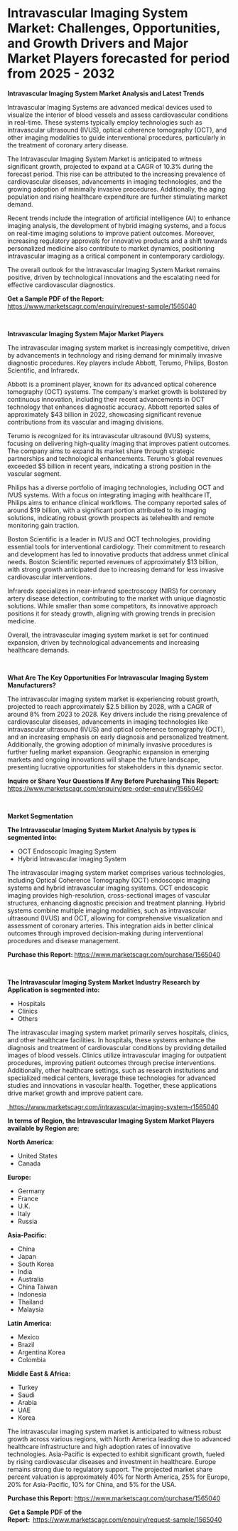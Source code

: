 <p><h1>Intravascular Imaging System Market: Challenges, Opportunities, and Growth Drivers and Major Market Players forecasted for period from 2025 - 2032</h1></p><p><strong>Intravascular Imaging System Market Analysis and Latest Trends</strong></p>
<p><p>Intravascular Imaging Systems are advanced medical devices used to visualize the interior of blood vessels and assess cardiovascular conditions in real-time. These systems typically employ technologies such as intravascular ultrasound (IVUS), optical coherence tomography (OCT), and other imaging modalities to guide interventional procedures, particularly in the treatment of coronary artery disease.</p><p>The Intravascular Imaging System Market is anticipated to witness significant growth, projected to expand at a CAGR of 10.3% during the forecast period. This rise can be attributed to the increasing prevalence of cardiovascular diseases, advancements in imaging technologies, and the growing adoption of minimally invasive procedures. Additionally, the aging population and rising healthcare expenditure are further stimulating market demand. </p><p>Recent trends include the integration of artificial intelligence (AI) to enhance imaging analysis, the development of hybrid imaging systems, and a focus on real-time imaging solutions to improve patient outcomes. Moreover, increasing regulatory approvals for innovative products and a shift towards personalized medicine also contribute to market dynamics, positioning intravascular imaging as a critical component in contemporary cardiology. </p><p>The overall outlook for the Intravascular Imaging System Market remains positive, driven by technological innovations and the escalating need for effective cardiovascular diagnostics.</p></p>
<p><strong>Get a Sample PDF of the Report:&nbsp;</strong> <a href="https://www.marketscagr.com/enquiry/request-sample/1565040?utm_campaign=3510&utm_medium=2&utm_source=Github&utm_content=ia&utm_term=14042025&utm_id=intravascular-imaging-system">https://www.marketscagr.com/enquiry/request-sample/1565040</a></p>
<p>&nbsp;</p>
<p><strong>Intravascular Imaging System Major Market Players</strong></p>
<p><p>The intravascular imaging system market is increasingly competitive, driven by advancements in technology and rising demand for minimally invasive diagnostic procedures. Key players include Abbott, Terumo, Philips, Boston Scientific, and Infraredx.</p><p>Abbott is a prominent player, known for its advanced optical coherence tomography (OCT) systems. The company's market growth is bolstered by continuous innovation, including their recent advancements in OCT technology that enhances diagnostic accuracy. Abbott reported sales of approximately $43 billion in 2022, showcasing significant revenue contributions from its vascular and imaging divisions.</p><p>Terumo is recognized for its intravascular ultrasound (IVUS) systems, focusing on delivering high-quality imaging that improves patient outcomes. The company aims to expand its market share through strategic partnerships and technological enhancements. Terumo's global revenues exceeded $5 billion in recent years, indicating a strong position in the vascular segment.</p><p>Philips has a diverse portfolio of imaging technologies, including OCT and IVUS systems. With a focus on integrating imaging with healthcare IT, Philips aims to enhance clinical workflows. The company reported sales of around $19 billion, with a significant portion attributed to its imaging solutions, indicating robust growth prospects as telehealth and remote monitoring gain traction.</p><p>Boston Scientific is a leader in IVUS and OCT technologies, providing essential tools for interventional cardiology. Their commitment to research and development has led to innovative products that address unmet clinical needs. Boston Scientific reported revenues of approximately $13 billion, with strong growth anticipated due to increasing demand for less invasive cardiovascular interventions.</p><p>Infraredx specializes in near-infrared spectroscopy (NIRS) for coronary artery disease detection, contributing to the market with unique diagnostic solutions. While smaller than some competitors, its innovative approach positions it for steady growth, aligning with growing trends in precision medicine. </p><p>Overall, the intravascular imaging system market is set for continued expansion, driven by technological advancements and increasing healthcare demands.</p></p>
<p>&nbsp;</p>
<p><strong>What Are The Key Opportunities For Intravascular Imaging System Manufacturers?</strong></p>
<p><p>The intravascular imaging system market is experiencing robust growth, projected to reach approximately $2.5 billion by 2028, with a CAGR of around 8% from 2023 to 2028. Key drivers include the rising prevalence of cardiovascular diseases, advancements in imaging technologies like intravascular ultrasound (IVUS) and optical coherence tomography (OCT), and an increasing emphasis on early diagnosis and personalized treatment. Additionally, the growing adoption of minimally invasive procedures is further fueling market expansion. Geographic expansion in emerging markets and ongoing innovations will shape the future landscape, presenting lucrative opportunities for stakeholders in this dynamic sector.</p></p>
<p><strong>Inquire or Share Your Questions If Any Before Purchasing This Report:</strong> <a href="https://www.marketscagr.com/enquiry/pre-order-enquiry/1565040?utm_campaign=3510&utm_medium=2&utm_source=Github&utm_content=ia&utm_term=14042025&utm_id=intravascular-imaging-system">https://www.marketscagr.com/enquiry/pre-order-enquiry/1565040</a></p>
<p>&nbsp;</p>
<p><strong>Market Segmentation</strong></p>
<p><strong>The Intravascular Imaging System Market Analysis by types is segmented into:</strong></p>
<p><ul><li>OCT Endoscopic Imaging System</li><li>Hybrid Intravascular Imaging System</li></ul></p>
<p><p>The intravascular imaging system market comprises various technologies, including Optical Coherence Tomography (OCT) endoscopic imaging systems and hybrid intravascular imaging systems. OCT endoscopic imaging provides high-resolution, cross-sectional images of vascular structures, enhancing diagnostic precision and treatment planning. Hybrid systems combine multiple imaging modalities, such as intravascular ultrasound (IVUS) and OCT, allowing for comprehensive visualization and assessment of coronary arteries. This integration aids in better clinical outcomes through improved decision-making during interventional procedures and disease management.</p></p>
<p><strong>Purchase this Report:&nbsp;</strong><a href="https://www.marketscagr.com/purchase/1565040?utm_campaign=3510&utm_medium=2&utm_source=Github&utm_content=ia&utm_term=14042025&utm_id=intravascular-imaging-system">https://www.marketscagr.com/purchase/1565040</a></p>
<p>&nbsp;</p>
<p><strong>The Intravascular Imaging System Market Industry Research by Application is segmented into:</strong></p>
<p><ul><li>Hospitals</li><li>Clinics</li><li>Others</li></ul></p>
<p><p>The intravascular imaging system market primarily serves hospitals, clinics, and other healthcare facilities. In hospitals, these systems enhance the diagnosis and treatment of cardiovascular conditions by providing detailed images of blood vessels. Clinics utilize intravascular imaging for outpatient procedures, improving patient outcomes through precise interventions. Additionally, other healthcare settings, such as research institutions and specialized medical centers, leverage these technologies for advanced studies and innovations in vascular health. Together, these applications drive market growth and improve patient care.</p></p>
<p><a href="https://www.marketscagr.com/intravascular-imaging-system-r1565040?utm_campaign=3510&utm_medium=2&utm_source=Github&utm_content=ia&utm_term=14042025&utm_id=intravascular-imaging-system">&nbsp;https://www.marketscagr.com/intravascular-imaging-system-r1565040</a></p>
<p><strong>In terms of Region, the Intravascular Imaging System Market Players available by Region are:</strong></p>
<p>
    <p> <strong> North America: </strong>
        <ul>
            <li>United States</li>
            <li>Canada</li>
        </ul>
        </p> 
    <p> <strong> Europe: </strong>
        <ul>
            <li>Germany</li>
            <li>France</li>
            <li>U.K.</li>
            <li>Italy</li>
            <li>Russia</li>
        </ul>
        </p> 
    <p> <strong> Asia-Pacific: </strong>
        <ul>
            <li>China</li>
            <li>Japan</li>
            <li>South Korea</li>
            <li>India</li>
            <li>Australia</li>
            <li>China Taiwan</li>
            <li>Indonesia</li>
            <li>Thailand</li>
            <li>Malaysia</li>
        </ul>
        </p> 
    <p> <strong> Latin America: </strong>
        <ul>
            <li>Mexico</li>
            <li>Brazil</li>
            <li>Argentina Korea</li>
            <li>Colombia</li>
        </ul>
        </p> 
    <p> <strong> Middle East & Africa: </strong>
        <ul>
            <li>Turkey</li>
            <li>Saudi</li>
            <li>Arabia</li>
            <li>UAE</li>
            <li>Korea</li>
        </ul>
    </p>
    </p>
<p><p>The intravascular imaging system market is anticipated to witness robust growth across various regions, with North America leading due to advanced healthcare infrastructure and high adoption rates of innovative technologies. Asia-Pacific is expected to exhibit significant growth, fueled by rising cardiovascular diseases and investment in healthcare. Europe remains strong due to regulatory support. The projected market share percent valuation is approximately 40% for North America, 25% for Europe, 20% for Asia-Pacific, 10% for China, and 5% for the USA.</p></p>
<p><strong>Purchase this Report: </strong><a href="https://www.marketscagr.com/purchase/1565040?utm_campaign=3510&utm_medium=2&utm_source=Github&utm_content=ia&utm_term=14042025&utm_id=intravascular-imaging-system">https://www.marketscagr.com/purchase/1565040</a></p>
<p>&nbsp;<strong>Get a Sample PDF of the Report:&nbsp;&nbsp;</strong><a href="https://www.marketscagr.com/enquiry/request-sample/1565040?utm_campaign=3510&utm_medium=2&utm_source=Github&utm_content=ia&utm_term=14042025&utm_id=intravascular-imaging-system">https://www.marketscagr.com/enquiry/request-sample/1565040</a></p>
<p><strong></strong></p>
<p><p></p><p></p><p></p></p>